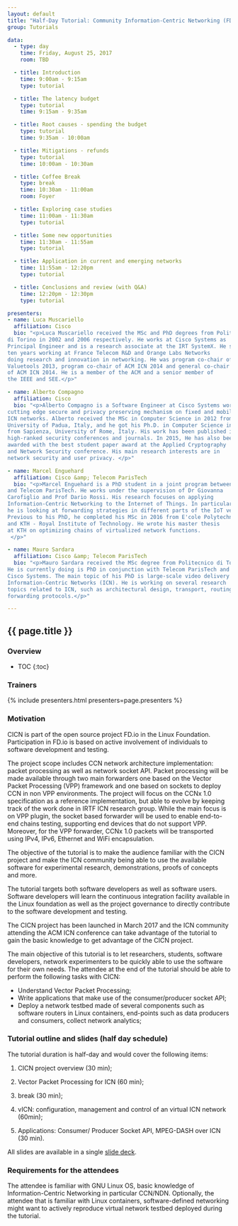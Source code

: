 ```yaml
---
layout: default
title: "Half-Day Tutorial: Community Information-Centric Networking (FD.io/cicn)"
group: Tutorials

data:
  - type: day
    time: Friday, August 25, 2017
    room: TBD

  - title: Introduction
    time: 9:00am - 9:15am
    type: tutorial

  - title: The latency budget
    type: tutorial
    time: 9:15am - 9:35am

  - title: Root causes - spending the budget
    type: tutorial
    time: 9:35am - 10:00am

  - title: Mitigations - refunds
    type: tutorial
    time: 10:00am - 10:30am

  - title: Coffee Break
    type: break
    time: 10:30am - 11:00am
    room: Foyer

  - title: Exploring case studies
    time: 11:00am - 11:30am
    type: tutorial

  - title: Some new opportunities
    time: 11:30am - 11:55am
    type: tutorial

  - title: Application in current and emerging networks
    time: 11:55am - 12:20pm
    type: tutorial

  - title: Conclusions and review (with Q&A)
    time: 12:20pm - 12:30pm
    type: tutorial

presenters:
- name: Luca Muscariello
  affiliation: Cisco
  bio: "<p>Luca Muscariello received the MSc and PhD degrees from Politecnico
di Torino in 2002 and 2006 respectively. He works at Cisco Systems as
Principal Engineer and is a research associate at the IRT SystemX. He spent
ten years working at France Telecom R&D and Orange Labs Networks
doing research and innovation in networking. He was program co-chair of
Valuetools 2013, program co-chair of ACM ICN 2014 and general co-chair
of ACM ICN 2014. He is a member of the ACM and a senior member of
the IEEE and SEE.</p>"

- name: Alberto Compagno
  affiliation: Cisco
  bio: "<p>Alberto Compagno is a Software Engineer at Cisco Systems working on
cutting edge secure and privacy preserving mechanism on fixed and mobile
ICN networks. Alberto received the MSc in Computer Science in 2012 from
University of Padua, Italy, and he got his Ph.D. in Computer Science in 2017
from Sapienza, University of Rome, Italy. His work has been published in
high-ranked security conferences and journals. In 2015, He has also been
awarded with the best student paper award at the Applied Cryptography
and Network Security conference. His main research interests are in
network security and user privacy. </p>"

- name: Marcel Enguehard
  affiliation: Cisco &amp; Telecom ParisTech
  bio: "<p>Marcel Enguehard is a PhD student in a joint program between Cisco
and Telecom ParisTech. He works under the supervision of Dr Giovanna
Carofiglio and Prof Dario Rossi. His research focuses on applying
Information-Centric Networking to the Internet of Things. In particular,
he is looking at forwarding strategies in different parts of the IoT vertical.
Previous to his PhD, he completed his MSc in 2016 from E'cole Polytechnique
and KTH - Royal Institute of Technology. He wrote his master thesis
at KTH on optimizing chains of virtualized network functions.
 </p>"

- name: Mauro Sardara
  affiliation: Cisco &amp; Telecom ParisTech
  bio: "<p>Mauro Sardara received the MSc degree from Politecnico di Torino in 2016.
He is currently doing is PhD in conjunction with Telecom ParisTech and
Cisco Systems. The main topic of his PhD is large-scale video delivery over
Information-Centric Networks (ICN). He is working on several research
topics related to ICN, such as architectural design, transport, routing and
forwarding protocols.</p>"

---
```


## {{ page.title }}

### Overview
* TOC
{:toc}

### Trainers

{% include presenters.html presenters=page.presenters %}

### Motivation

CICN is part of the open source project FD.io in the Linux Foundation. Participation
in FD.io is based on active involvement of individuals to software
development and testing.

The project scope includes CCN network architecture implementation: packet
processing as well as network socket API. Packet processing will be made available
through two main forwarders one based on the Vector Packet Processing
(VPP) framework and one based on sockets to deploy CCN in non VPP environments.
The project will focus on the CCNx 1.0 specification as a reference
implementation, but able to evolve by keeping track of the work done in IRTF
ICN research group. While the main focus is on VPP plugin, the socket based
forwarder will be used to enable end-to-end chains testing, supporting end
devices that do not support VPP. Moreover, for the VPP forwarder, CCNx 1.0
packets will be transported using IPv4, IPv6, Ethernet and WiFi encapsulation.

The objective of the tutorial is to make the audience familiar with the CICN
project and make the ICN community being able to use the available software
for experimental research, demonstrations, proofs of concepts and more.

The tutorial targets both software developers as well as software users. Software
developers will learn the continuous integration facility available in the
Linux foundation as well as the project governance to directly contribute to
the software development and testing.

The CICN project has been launched in March 2017 and the ICN community
attending the ACM ICN conference can take advantage of the tutorial to gain
the basic knowledge to get advantage of the CICN project.

The main objective of this tutorial is to let researchers, students, software
developers, network experimenters to be quickly able to use the software for
their own needs. The attendee at the end of the tutorial should be able to
perform the following tasks with CICN:

* Understand Vector Packet Processing;
* Write applications that make use of the consumer/producer socket API;
* Deploy a network testbed made of several components such as software routers in Linux containers, end-points such as data producers and consumers, collect network analytics;

### Tutorial outline and slides (half day schedule)

The tutorial duration is half-day
and would cover the following
items:

1. CICN project overview (30 min);

2. Vector Packet Processing for ICN (60 min);

3. break (30 min);

4. vICN: configuration, management and control of an virtual ICN network (60min);

5. Applications: Consumer/ Producer Socket API, MPEG-DASH over ICN (30 min).

All slides are available in a single [slide deck](files/tutorial-cicn/FDio-cicn-tutorial.pdf).

### Requirements for the attendees

The attendee is familiar with GNU Linux OS, basic knowledge of Information-Centric Networking in particular CCN/NDN. Optionally, the attendee that is familiar with Linux containers, software-defined networking might want to actively reproduce virtual network testbed deployed during the tutorial.
